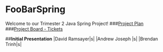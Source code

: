 # FooBarSpring
Welcome to our Trimester 2 Java Spring Project!
###[Project Plan](https://docs.google.com/document/d/1BfC11oQnmn8DtsHVdqGQ3fDUcyWNKPyixhZ0jkPgNaM)
###[Project Board - Tickets](https://github.com/AndrewPhilipJoseph/FooBarSpring/projects/1)

##**Initial Presentation**
|David Ramsayer|s|
|Andrew Joseph |s|
|Brendan Trinh|s|
